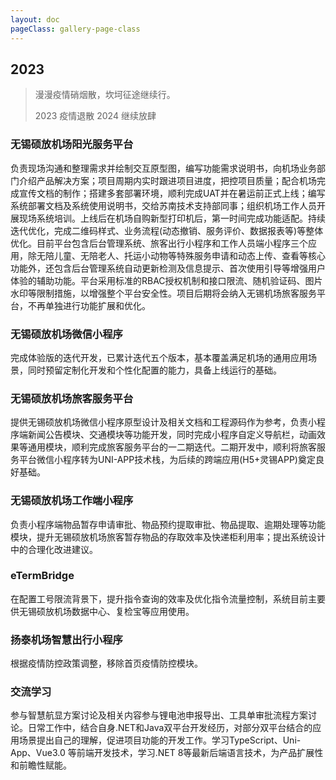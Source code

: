 ```yaml
---
layout: doc
pageClass: gallery-page-class
---
```


## 2023 ##

> 漫漫疫情硝烟散，坎坷征途继续行。
> 
> 2023 疫情退散 2024 继续放肆

### 无锡硕放机场阳光服务平台 ###

负责现场沟通和整理需求并绘制交互原型图，编写功能需求说明书，向机场业务部门介绍产品解决方案；项目周期内实时跟进项目进度，把控项目质量；配合机场完成宣传文档的制作；搭建多套部署环境，顺利完成UAT并在暑运前正式上线；编写系统部署文档及系统使用说明书，交给苏南技术支持部同事；组织机场工作人员开展现场系统培训。上线后在机场自购新型打印机后，第一时间完成功能适配。持续迭代优化，完成二维码样式、业务流程(动态撤销、服务评价、数据报表等)等整体优化。目前平台包含后台管理系统、旅客出行小程序和工作人员端小程序三个应用，除无陪儿童、无陪老人、托运小动物等特殊服务申请和动态上传、查看等核心功能外，还包含后台管理系统自动更新检测及信息提示、首次使用引导等增强用户体验的辅助功能。平台采用标准的RBAC授权机制和接口限流、随机验证码、图片水印等限制措施，以增强整个平台安全性。项目后期将会纳入无锡机场旅客服务平台，不再单独进行功能扩展和优化。

### 无锡硕放机场微信小程序 ###

完成体验版的迭代开发，已累计迭代五个版本，基本覆盖满足机场的通用应用场景，同时预留定制化开发和个性化配置的能力，具备上线运行的基础。

### 无锡硕放机场旅客服务平台 ###

提供无锡硕放机场微信小程序原型设计及相关文档和工程源码作为参考，负责小程序端新闻公告模块、交通模块等功能开发，同时完成小程序自定义导航栏，动画效果等通用模块，顺利完成旅客服务平台的一二期迭代。二期开发中，顺利将旅客服务平台微信小程序转为UNI-APP技术栈，为后续的跨端应用(H5+灵锡APP)奠定良好基础。

### 无锡硕放机场工作端小程序 ###

负责小程序端物品暂存申请审批、物品预约提取审批、物品提取、逾期处理等功能模块，提升无锡硕放机场旅客暂存物品的存取效率及快递柜利用率；提出系统设计中的合理化改进建议。

### eTermBridge ###

在配置工号限流背景下，提升指令查询的效率及优化指令流量控制，系统目前主要供无锡硕放机场数据中心、复检宝等应用使用。

### 扬泰机场智慧出行小程序 ###

根据疫情防控政策调整，移除首页疫情防控模块。

### 交流学习 ###

参与智慧航显方案讨论及相关内容参与锂电池申报导出、工具单审批流程方案讨论。日常工作中，结合自身.NET和Java双平台开发经历，对部分双平台结合的应用场景提出自己的理解，促进项目功能的开发工作。学习TypeScript、Uni-App、Vue3.0 等前端开发技术，学习.NET 8等最新后端语言技术，为产品扩展性和前瞻性赋能。
